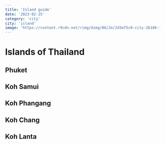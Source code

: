 ```yaml
---
title: 'Island guide'
date: '2023-02-25'
category: 'city'
city: 'island'
image: 'https://content.r9cdn.net/rimg/dimg/86/2e/2d3ef5c0-city-26166-153e6c3d8ab.jpg?width=1200&height=630&xhint=1513&yhint=1022&crop=true'
---
```


# Islands of Thailand

## Phuket

## Koh Samui

## Koh Phangang

## Koh Chang

## Koh Lanta